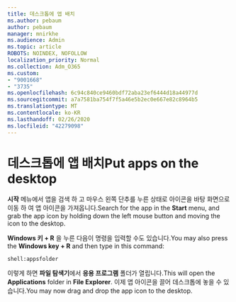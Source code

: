 ```yaml
---
title: 데스크톱에 앱 배치
ms.author: pebaum
author: pebaum
manager: mnirkhe
ms.audience: Admin
ms.topic: article
ROBOTS: NOINDEX, NOFOLLOW
localization_priority: Normal
ms.collection: Adm_O365
ms.custom:
- "9001668"
- "3735"
ms.openlocfilehash: 6c94c840ce9460bdf72aba23ef6444d18a44977d
ms.sourcegitcommit: a7a7581ba754f7f5a46e5b2ec0e667e82c8964b5
ms.translationtype: MT
ms.contentlocale: ko-KR
ms.lasthandoff: 02/26/2020
ms.locfileid: "42279098"
---
```

# <a name="put-apps-on-the-desktop"></a><span data-ttu-id="86ac2-102">데스크톱에 앱 배치</span><span class="sxs-lookup"><span data-stu-id="86ac2-102">Put apps on the desktop</span></span>

<span data-ttu-id="86ac2-103">**시작** 메뉴에서 앱을 검색 하 고 마우스 왼쪽 단추를 누른 상태로 아이콘을 바탕 화면으로 이동 하 여 앱 아이콘을 가져옵니다.</span><span class="sxs-lookup"><span data-stu-id="86ac2-103">Search for the app in the **Start** menu, and grab the app icon by holding down the left mouse button and moving the icon to the desktop.</span></span>

<span data-ttu-id="86ac2-104">**Windows 키 + R** 을 누른 다음이 명령을 입력할 수도 있습니다.</span><span class="sxs-lookup"><span data-stu-id="86ac2-104">You may also press the **Windows key + R** and then type in this command:</span></span>

`shell:appsfolder`

<span data-ttu-id="86ac2-105">이렇게 하면 **파일 탐색기**에서 **응용 프로그램** 폴더가 열립니다.</span><span class="sxs-lookup"><span data-stu-id="86ac2-105">This will open the **Applications** folder in **File Explorer**.</span></span> <span data-ttu-id="86ac2-106">이제 앱 아이콘을 끌어 데스크톱에 놓을 수 있습니다.</span><span class="sxs-lookup"><span data-stu-id="86ac2-106">You may now drag and drop the app icon to the desktop.</span></span>
